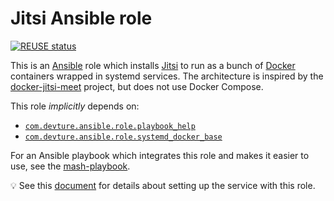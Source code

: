 <!--
SPDX-FileCopyrightText: 2023 Slavi Pantaleev
SPDX-FileCopyrightText: 2025 Suguru Hirahara

SPDX-License-Identifier: AGPL-3.0-or-later
-->

# Jitsi Ansible role

[![REUSE status](https://api.reuse.software/badge/github.com/mother-of-all-self-hosting/ansible-role-jitsi)](https://api.reuse.software/info/github.com/mother-of-all-self-hosting/ansible-role-jitsi)

This is an [Ansible](https://www.ansible.com/) role which installs [Jitsi](https://jitsi.org/) to run as a bunch of [Docker](https://www.docker.com/) containers wrapped in systemd services. The architecture is inspired by the [docker-jitsi-meet](https://github.com/jitsi/docker-jitsi-meet) project, but does not use Docker Compose.

This role *implicitly* depends on:

- [`com.devture.ansible.role.playbook_help`](https://github.com/devture/com.devture.ansible.role.playbook_help)
- [`com.devture.ansible.role.systemd_docker_base`](https://github.com/devture/com.devture.ansible.role.systemd_docker_base)

For an Ansible playbook which integrates this role and makes it easier to use, see the [mash-playbook](https://github.com/mother-of-all-self-hosting/mash-playbook).

💡 See this [document](docs/configuring-jitsi.md) for details about setting up the service with this role.
